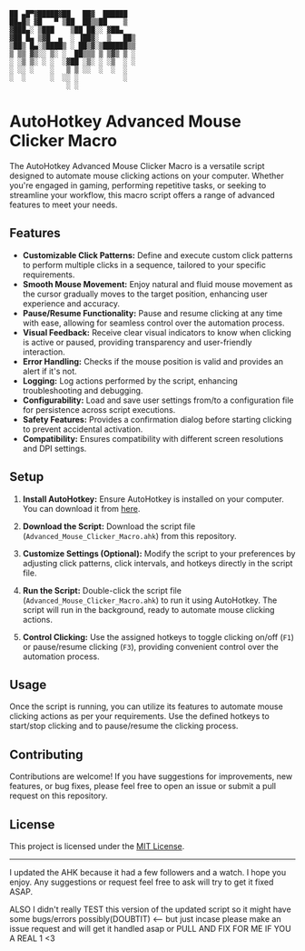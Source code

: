 ```
██ ▄█▀▓█████▓██   ██▓  ██████ 
██▄█▒ ▓█   ▀ ▒██  ██▒▒██    ▒  
▓███▄░ ▒███    ▒██ ██░░ ▓██▄   
▓██ █▄ ▒▓█  ▄  ░ ▐██▓░  ▒   ██▒
▒██▒ █▄░▒████▒ ░ ██▒▓░▒██████▒▒
▒ ▒▒ ▓▒░░ ▒░ ░  ██▒▒▒ ▒ ▒▓▒ ▒ ░
░ ░▒ ▒░ ░ ░  ░▓██ ░▒░ ░ ░▒  ░ ░
░ ░░ ░    ░   ▒ ▒ ░░  ░  ░  ░  
░  ░      ░  ░░ ░           ░  
              ░ ░ 
```

# AutoHotkey Advanced Mouse Clicker Macro

The AutoHotkey Advanced Mouse Clicker Macro is a versatile script designed to automate mouse clicking actions on your computer. Whether you're engaged in gaming, performing repetitive tasks, or seeking to streamline your workflow, this macro script offers a range of advanced features to meet your needs.

## Features

- **Customizable Click Patterns:** Define and execute custom click patterns to perform multiple clicks in a sequence, tailored to your specific requirements.
- **Smooth Mouse Movement:** Enjoy natural and fluid mouse movement as the cursor gradually moves to the target position, enhancing user experience and accuracy.
- **Pause/Resume Functionality:** Pause and resume clicking at any time with ease, allowing for seamless control over the automation process.
- **Visual Feedback:** Receive clear visual indicators to know when clicking is active or paused, providing transparency and user-friendly interaction.
- **Error Handling:** Checks if the mouse position is valid and provides an alert if it's not.
- **Logging:** Log actions performed by the script, enhancing troubleshooting and debugging.
- **Configurability:** Load and save user settings from/to a configuration file for persistence across script executions.
- **Safety Features:** Provides a confirmation dialog before starting clicking to prevent accidental activation.
- **Compatibility:** Ensures compatibility with different screen resolutions and DPI settings.

## Setup

1. **Install AutoHotkey:** Ensure AutoHotkey is installed on your computer. You can download it from [here](https://www.autohotkey.com/).
   
2. **Download the Script:** Download the script file (`Advanced_Mouse_Clicker_Macro.ahk`) from this repository.

3. **Customize Settings (Optional):** Modify the script to your preferences by adjusting click patterns, click intervals, and hotkeys directly in the script file.

4. **Run the Script:** Double-click the script file (`Advanced_Mouse_Clicker_Macro.ahk`) to run it using AutoHotkey. The script will run in the background, ready to automate mouse clicking actions.

5. **Control Clicking:** Use the assigned hotkeys to toggle clicking on/off (`F1`) or pause/resume clicking (`F3`), providing convenient control over the automation process.

## Usage

Once the script is running, you can utilize its features to automate mouse clicking actions as per your requirements. Use the defined hotkeys to start/stop clicking and to pause/resume the clicking process.

## Contributing

Contributions are welcome! If you have suggestions for improvements, new features, or bug fixes, please feel free to open an issue or submit a pull request on this repository.

## License

This project is licensed under the [MIT License](LICENSE).

---

I updated the AHK because it had a few followers and a watch. I hope you enjoy. Any suggestions or request feel free to ask will try to get it fixed ASAP.

ALSO I didn't really TEST this version of the updated script so it might have some bugs/errors possibly(DOUBTIT) <-- but just incase please make an issue request and will get it handled asap or PULL AND FIX FOR ME IF YOU A REAL 1 <3
